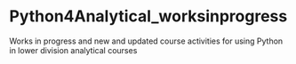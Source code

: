 # Python4Analytical_worksinprogress
Works in progress and new and updated course activities for using Python in lower division analytical courses
